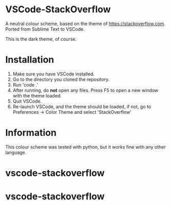 # VSCode-StackOverflow

A neutral colour scheme, based on the theme of https://stackoverflow.com. Ported from Sublime Text to VSCode.

This is the dark theme, of course.

# Installation

1. Make sure you have VSCode installed.
2. Go to the directory you cloned the repository.
3. Run 'code .'
4. After running, do **not** open any files. Press F5 to open a new window with the theme loaded.
5. Quit VSCode.
6. Re-launch VSCode, and the theme should be loaded, if not, go to Preferences -> Color Theme and select 'StackOverflow'

# Information

This colour scheme was tested with python, but it works fine with any other language.
# vscode-stackoverflow
# vscode-stackoverflow
